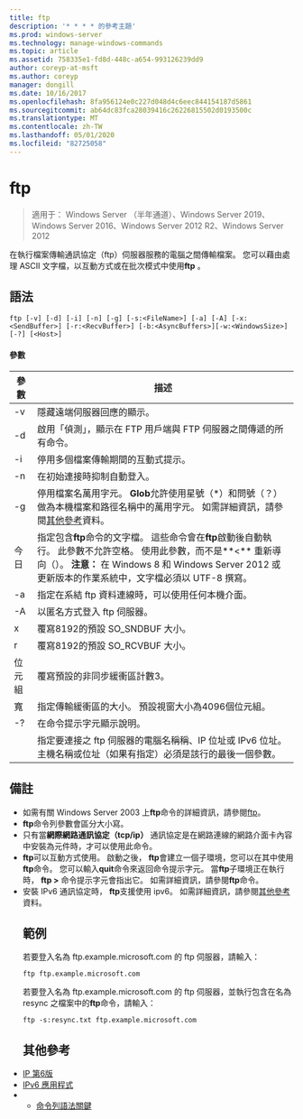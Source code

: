 ```yaml
---
title: ftp
description: '* * * * 的參考主題'
ms.prod: windows-server
ms.technology: manage-windows-commands
ms.topic: article
ms.assetid: 758335e1-fd8d-448c-a654-993126239dd9
author: coreyp-at-msft
ms.author: coreyp
manager: dongill
ms.date: 10/16/2017
ms.openlocfilehash: 8fa956124e0c227d048d4c6eec844154187d5861
ms.sourcegitcommit: ab64dc83fca28039416c26226815502d0193500c
ms.translationtype: MT
ms.contentlocale: zh-TW
ms.lasthandoff: 05/01/2020
ms.locfileid: "82725058"
---
```

# <a name="ftp"></a>ftp

> 適用于： Windows Server （半年通道）、Windows Server 2019、Windows Server 2016、Windows Server 2012 R2、Windows Server 2012

在執行檔案傳輸通訊協定（ftp）伺服器服務的電腦之間傳輸檔案。 您可以藉由處理 ASCII 文字檔，以互動方式或在批次模式中使用**ftp** 。 
## <a name="syntax"></a>語法
```
ftp [-v] [-d] [-i] [-n] [-g] [-s:<FileName>] [-a] [-A] [-x:<SendBuffer>] [-r:<RecvBuffer>] [-b:<AsyncBuffers>][-w:<WindowsSize>]  [-?] [<Host>]
```
#### <a name="parameters"></a>參數

|     參數     |                                                                                                                                                      描述                                                                                                                                                      |
|-------------------|-----------------------------------------------------------------------------------------------------------------------------------------------------------------------------------------------------------------------------------------------------------------------------------------------------------------------|
|        -v         |                                                                                                                                    隱藏遠端伺服器回應的顯示。                                                                                                                                     |
|        -d         |                                                                                                               啟用「偵測」，顯示在 FTP 用戶端與 FTP 伺服器之間傳遞的所有命令。                                                                                                                |
|        -i         |                                                                                                                            停用多個檔案傳輸期間的互動式提示。                                                                                                                             |
|        -n         |                                                                                                                                    在初始連接時抑制自動登入。                                                                                                                                     |
|        -g         |                                         停用檔案名萬用字元。  **Glob**允許使用星號（\*）和問號（？）做為本機檔案和路徑名稱中的萬用字元。 如需詳細資訊，請參閱[其他參考](ftp.md#BKMK_additionalRef)資料。                                          |
|   今日<FileName>   | 指定包含**ftp**命令的文字檔。 這些命令會在**ftp**啟動後自動執行。 此參數不允許空格。 使用此參數，而不是**<** 重新導向（）。 **注意：** 在 Windows 8 和 Windows Server 2012 或更新版本的作業系統中，文字檔必須以 UTF-8 撰寫。 |
|        -a         |                                                                                                                 指定在系結 ftp 資料連線時，可以使用任何本機介面。                                                                                                                  |
|        -A         |                                                                                                                                        以匿名方式登入 ftp 伺服器。                                                                                                                                         |
|  x<SendBuffer>  |                                                                                                                                     覆寫8192的預設 SO_SNDBUF 大小。                                                                                                                                     |
|  r<RecvBuffer>  |                                                                                                                                     覆寫8192的預設 SO_RCVBUF 大小。                                                                                                                                     |
| 位元組<AsyncBuffers> |                                                                                                                                    覆寫預設的非同步緩衝區計數3。                                                                                                                                     |
| 寬<WindowsSize>  |                                                                                                                   指定傳輸緩衝區的大小。 預設視窗大小為4096個位元組。                                                                                                                   |
|        -?         |                                                                                                                                         在命令提示字元顯示說明。                                                                                                                                          |
|      <host>       |                                                                    指定要連接之 ftp 伺服器的電腦名稱稱、IP 位址或 IPv6 位址。 主機名稱或位址（如果有指定）必須是該行的最後一個參數。                                                                    |

## <a name="remarks"></a>備註
- 如需有關 Windows Server 2003 上**ftp**命令的詳細資訊，請參閱[ftp](https://technet.microsoft.com/library/cc756013(v=ws.10).aspx)。
- **ftp**命令列參數會區分大小寫。
- 只有當**網際網路通訊協定（tcp/ip）** 通訊協定是在網路連線的網路介面卡內容中安裝為元件時，才可以使用此命令。
- **ftp**可以互動方式使用。 啟動之後， **ftp**會建立一個子環境，您可以在其中使用**ftp**命令。 您可以輸入**quit**命令來返回命令提示字元。 當**ftp**子環境正在執行時， **ftp >** 命令提示字元會指出它。 如需詳細資訊，請參閱**ftp**命令。
- 安裝 IPv6 通訊協定時， **ftp**支援使用 ipv6。 如需詳細資訊，請參閱[其他參考](ftp.md#BKMK_additionalRef)資料。
  ## <a name="examples"></a>範例
  若要登入名為 ftp.example.microsoft.com 的 ftp 伺服器，請輸入：
  ```
  ftp ftp.example.microsoft.com
  ```
  若要登入名為 ftp.example.microsoft.com 的 ftp 伺服器，並執行包含在名為 resync 之檔案中的**ftp**命令，請輸入：
  ```
  ftp -s:resync.txt ftp.example.microsoft.com
  ```
  ## <a name="additional-references"></a><a name=BKMK_additionalRef></a>其他參考
- [IP 第6版](https://technet.microsoft.com/library/cc738636(v=ws.10).aspx)
- [IPv6 應用程式](https://technet.microsoft.com/library/cc782509(v=ws.10).aspx)
- - [命令列語法關鍵](command-line-syntax-key.md)

